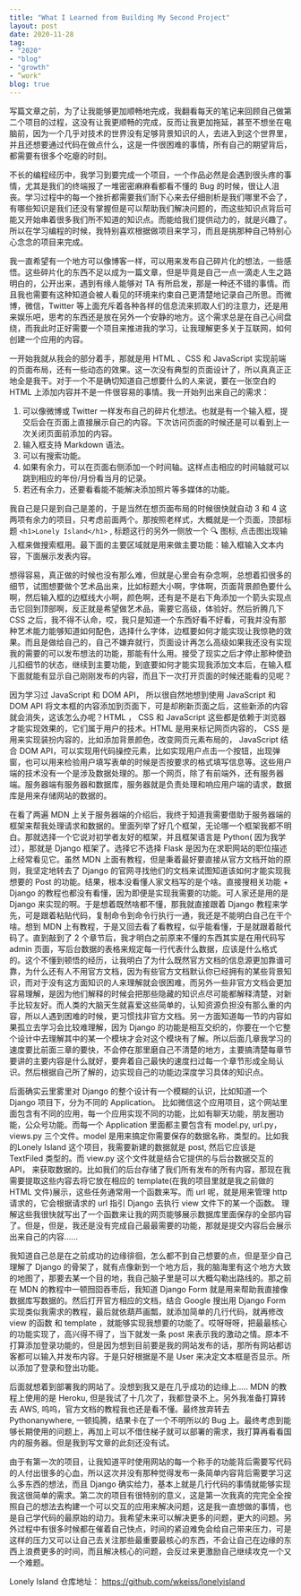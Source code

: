 ```yaml
---
title: "What I Learned from Building My Second Project"
layout: post
date: 2020-11-28
tag:
- "2020"
- "blog"
- "growth"
- ”work"
blog: true
---
```


写篇文章之前，为了让我能够更加顺畅地完成，我翻看每天的笔记来回顾自己做第二个项目的过程，这没有让我更顺畅的完成，反而让我更加拖延，甚至不想坐在电脑前，因为一个几乎对技术的世界没有足够背景知识的人，去进入到这个世界里，并且还想要通过代码在做点什么，这是一件很困难的事情，所有自己的期望背后，都需要有很多个吃瘪的时刻。

不长的编程经历中，我学习到要完成一个项目，一个作品必然是会遇到很头疼的事情，尤其是我们的终端报了一堆密密麻麻看都看不懂的 Bug 的时候，很让人沮丧。学习过程中的每一个挫折都需要我们耐下心来去仔细剖析是我们哪里不会了，有哪些知识是我们还没有掌握但是可以帮助我们解决问题的，而这些知识点背后可能又开始串着很多我们所不知道的知识点。而能给我们提供动力的，就是兴趣了。所以在学习编程的时候，我特别喜欢根据做项目来学习，而且是挑那种自己特别心心念念的项目来完成。

我一直希望有一个地方可以像博客一样，可以用来发布自己碎片化的想法，一些感悟。这些碎片化的东西不足以成为一篇文章，但是毕竟是自己一点一滴走人生之路明白的，公开出来，遇到有缘人能够对 TA 有所启发，那是一种还不错的事情。而且我也需要有这种知道会被人看见的环境来约束自己更清楚地记录自己所思。而微博，微信，Twitter 等上面充斥着各种各样的信息流来抓取人们的注意力，还是用来娱乐吧，思考的东西还是放在另外一个安静的地方。这个需求总是在自己心间盘绕，而我此时正好需要一个项目来推进我的学习，让我理解更多关于互联网，如何创建一个应用的内容。

一开始我就从我会的部分着手，那就是用 HTML 、CSS 和 JavaScript 实现前端的页面布局，还有一些动态的效果。这一次没有典型的页面设计了，所以真真正正地全是我干。对于一个不是确切知道自己想要什么的人来说，要在一张空白的 HTML 上添加内容并不是一件很容易的事情。我一开始列出来自己的需求：

1. 可以像微博或 Twitter 一样发布自己的碎片化想法。也就是有一个输入框，提交后会在页面上直接展示自己的内容。下次访问页面的时候还是可以看到上一次关闭页面前添加的内容。
2. 输入框支持 Markdown 语法。
3. 可以有搜索功能。
4. 如果有余力，可以在页面右侧添加一个时间轴。这样点击相应的时间轴就可以跳到相应的年份/月份看当月的记录。
5. 若还有余力，还要看看能不能解决添加照片等多媒体的功能。

我自己是只是到自己是差的，于是当然在想页面布局的时候很快就自动 3 和 4 这两项有余力的项目，只考虑前面两个。那按照老样式，大概就是一个页面，顶部标题 `<h1>Lonely Island</h1>` , 标题这行的另外一侧放一个 🔍 图标, 点击图出现输入框来做搜索框用。最下面的主要区域就是用来做主要功能：输入框输入文本内容，下面展示发表内容。

想得容易，真正做的时候也没有那么难，但就是心里会有杂念啊，总想着扣很多的细节，试图想要做个艺术品出来，比如标题大小啊，字体啊，页面背景颜色要什么啊，然后输入框的边框线大小啊，颜色啊，还有是不是右下角添加一个箭头实现点击它回到顶部啊，反正就是希望做艺术品，需要它高级，体验好。然后折腾几下 CSS 之后，我不得不认命，哎，我只是知道一个东西好看不好看，可我并没有那种艺术能力能够知道如何配色，选择什么字体，边框要如何才能实现让我惊艳的效果。而且是做给自己的，自己不嫌弃就行，页面设计再怎么高级如果我还没有实现我的需要的可以发布想法的功能，那能有什么用。接受了现实之后才停止那种使劲儿扣细节的状态，继续到主要功能，到底要如何才能实现我添加文本后，在输入框下面就能有显示自己刚刚发布的内容，而且下一次打开页面的时候还能看的见呢？

因为学习过 JavaScript 和 DOM API， 所以很自然地想到使用 JavaScript 和 DOM API 将文本框的内容添加到页面下，可是却刷新页面之后，这些新添的内容就会消失，这该怎么办呢？HTML ， CSS 和 JavaScript 这些都是依赖于浏览器才能实现效果的，它们属于用户的技术。HTML 是用来标记网页内容的， CSS 是用来实现装扮内容的，比如添加背景颜色，改变网页元素布局的， JavaScript 结合 DOM API，可以实现用代码操控元素，比如实现用户点击一个按钮，出现弹窗，也可以用来检验用户填写表单的时候是否按要求的格式填写信息等。这些用户端的技术没有一个是涉及数据处理的。那一个网页，除了有前端外，还有服务器端。服务器端有服务器和数据库，服务器就是负责处理和响应用户端的请求，数据库是用来存储网站的数据的。

在看了两遍 MDN 上关于服务器端的介绍后，我终于知道我需要借助于服务器端的框架来帮我处理请求和数据的。里面列举了好几个框架，无论哪一个框架我都不明白。那就选择一个它说对初学者友好的框架，并且框架语言是 Python( 因为我学过），那就是 Django 框架了。选择它不选择 Flask 是因为在求职网站的职位描述上经常看见它。虽然 MDN 上面有教程，但是秉着最好要直接从官方文档开始的原则，我坚定地转去了 Django 的官网寻找他们的文档来试图知道该如何才能实现我想要的 Post 的功能。结果，根本没看懂人家文档写的是个啥。直接搜相关功能 + Django 的教程也都没有看懂，因为即便是实现我需要的功能。可人家还是用的是 Django 来实现的啊。于是想着既然啥都不懂，那我就直接跟着 Django 教程来学先，可是跟着粘贴代码，复制命令到命令行执行一通，我还是不能明白自己在干个啥。想到 MDN 上有教程，于是又回去看了看教程，似乎能看懂，于是就跟着敲代码了。直到敲到了 2 个章节后，我才明白之前原来不懂的东西其实是在用代码写 admin 页面，写后台数据的表格来规定每一行代表什么数据，应该是什么格式的。这个不懂到顿悟的经历，让我明白了为什么既然官方文档的信息源更加靠谱可靠，为什么还有人不用官方文档，因为有些官方文档默认你已经拥有的某些背景知识，而对于没有这方面知识的人来理解就会很困难，而另外一些非官方文档会更加容易理解，是因为他们解释的时候会把那些隐藏的知识点尽可能都解释清楚，对新手比较友好。而人类的大脑天生就喜爱这些简单的，认知资源负担没有那么重的内容，所以人遇到困难的时候，更习惯找非官方文档。另一方面知道每一节的内容如果孤立去学习会比较难理解，因为 Django 的功能是相互交织的，你要在一个它整个设计中去理解其中的某一个模块才会对这个模块有了解。所以后面几章我学习的速度要比前面三章的要快，不会停在那里磨自己不清楚的地方，主要搞清楚每章节要讲的主要内容是什么就好，要奔着自己最快的速度扫过每一个章节形成全局认识。然后根据自己所了解的，边实现自己的功能边深度学习具体的知识点。

后面确实云里雾里对 Django 的整个设计有一个模糊的认识，比如知道一个 Django 项目下，分为不同的 Application。 比如微信这个应用项目，这个网站里面包含有不同的应用，每一个应用实现不同的功能，比如有聊天功能，朋友圈功能，公众号功能。而每一个 Application 里面都主要包含有 model.py, url.py，views.py 三个文件。model 是用来搞定你需要保存的数据名称，类型的。比如我的Lonely Island 这个项目，我需要新建的数据就是 post, 然后它应该是 TextFiled 类型的。而 view.py 这个文件就是结合它提供的与后台数据交互的 API， 来获取数据的。比如我们的后台存储了我们所有发布的所有内容，那现在我需要提取这些内容去将它放在相应的 template(在我的项目里就是我之前做的 HTML 文件)展示，这些任务通常用一个函数来写。而 url 呢，就是用来管理 http 请求的，它会根据请求的 url 指引 Django 去执行 view 文件下的某一个函数。 理解这些我很快就写出了一个函数来让我的网页能够展示数据库里面保存的全部内容了。但是，但是，我还是没有完成自己最最需要的功能，那就是提交内容后会展示出来自己的内容......

我知道自己总是在之前成功的边缘徘徊，怎么都不到自己想要的点，但是至少自己理解了 Django 的骨架了，就有点像新到一个地方后，我的脑海里有这个地方大致的地图了，那要去某一个目的地，我自己脑子里是可以大概勾勒出路线的。那之前在 MDN 的教程中一顿囫囵吞枣后，我知道 Django Form 就是用来帮助我直接像数据库写数据的。然后打开官方相应的文档，结合 Google 搜出用 Django Form 实现类似我需求的教程，最后就依葫芦画瓢，就添加简单的几行代码，就再修改 view 的函数 和 template ，就能够实现我想要的功能了。哎呀呀呀，把最最核心的功能实现了，高兴得不得了，当下就发一条 post 来表示我的激动之情。原本不打算添加登录功能的，但是因为想到目前要是我的网站发布的话，那所有网站都访客都可以输入并发布内容。于是只好根据是不是 User 来决定文本框是否显示。所以添加了登录和登出功能。

后面就想着到部署我的网站了。没想到我又是在几乎成功的边缘上..... MDN 的教程上使用的是 Heroku, 但是我试了十几次了，我都登录不上。另外我准备打算转去 AWS, 呜呜，官方文档的教程我也还是看不懂。最终放弃转去 Pythonanywhere, 一顿捣腾，结果卡在了一个不明所以的 Bug 上。最终考虑到能够长期使用的问题上，再加上可以不借住梯子就可以部署的需求，我打算再看看国内的服务器。但是我到写文章的此刻还没有试。

由于有第一次的项目，让我知道平时使用网站的每一个称手的功能背后需要写代码的人付出很多的心血，所以这次并没有那种觉得发布一条简单内容背后需要学习这么多东西的想法，而且 Django 确实给力，基本上就是几行代码的事情就能够实现我这很简单的需求。第二次的项目有很特别的意义，这是第一次我真的完完全全按照自己的想法去构建一个可以交互的应用来解决问题，这是我一直想做的事情，也是自己学代码的最原始的动力。我希望未来可以解决更多的问题，更大的问题。另外过程中有很多时候都在催着自己快点，时间的紧迫难免会给自己带来压力，可是这样的压力又可以让自己去关注那些最重要最核心的东西，不会让自己在边缘的东西上浪费更多的时间，而且解决核心的问题，会反过来更激励自己继续攻克一个又一个难题。

Lonely Island 仓库地址： https://github.com/wkeiss/lonelyisland

